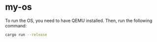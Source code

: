 # my-os

To run the OS, you need to have QEMU installed. Then, run the following command:

```bash
cargo run --release
```
